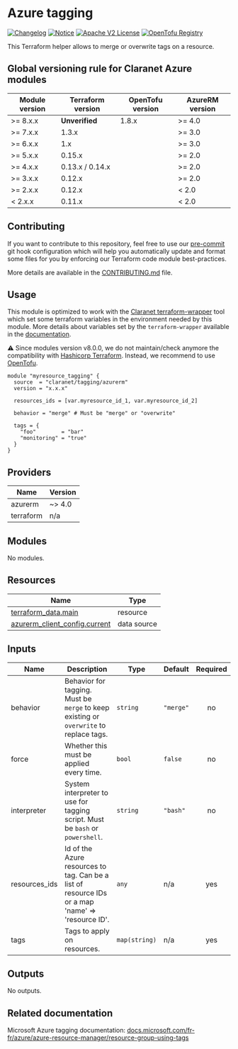 # Azure tagging
[![Changelog](https://img.shields.io/badge/changelog-release-green.svg)](CHANGELOG.md) [![Notice](https://img.shields.io/badge/notice-copyright-blue.svg)](NOTICE) [![Apache V2 License](https://img.shields.io/badge/license-Apache%20V2-orange.svg)](LICENSE) [![OpenTofu Registry](https://img.shields.io/badge/opentofu-registry-yellow.svg)](https://search.opentofu.org/module/claranet/tagging/azurerm/)

This Terraform helper allows to merge or overwrite tags on a resource.

<!-- BEGIN_TF_DOCS -->
## Global versioning rule for Claranet Azure modules

| Module version | Terraform version | OpenTofu version | AzureRM version |
| -------------- | ----------------- | ---------------- | --------------- |
| >= 8.x.x       | **Unverified**    | 1.8.x            | >= 4.0          |
| >= 7.x.x       | 1.3.x             |                  | >= 3.0          |
| >= 6.x.x       | 1.x               |                  | >= 3.0          |
| >= 5.x.x       | 0.15.x            |                  | >= 2.0          |
| >= 4.x.x       | 0.13.x / 0.14.x   |                  | >= 2.0          |
| >= 3.x.x       | 0.12.x            |                  | >= 2.0          |
| >= 2.x.x       | 0.12.x            |                  | < 2.0           |
| <  2.x.x       | 0.11.x            |                  | < 2.0           |

## Contributing

If you want to contribute to this repository, feel free to use our [pre-commit](https://pre-commit.com/) git hook configuration
which will help you automatically update and format some files for you by enforcing our Terraform code module best-practices.

More details are available in the [CONTRIBUTING.md](./CONTRIBUTING.md#pull-request-process) file.

## Usage

This module is optimized to work with the [Claranet terraform-wrapper](https://github.com/claranet/terraform-wrapper) tool
which set some terraform variables in the environment needed by this module.
More details about variables set by the `terraform-wrapper` available in the [documentation](https://github.com/claranet/terraform-wrapper#environment).

⚠️ Since modules version v8.0.0, we do not maintain/check anymore the compatibility with
[Hashicorp Terraform](https://github.com/hashicorp/terraform/). Instead, we recommend to use [OpenTofu](https://github.com/opentofu/opentofu/).

```hcl
module "myresource_tagging" {
  source  = "claranet/tagging/azurerm"
  version = "x.x.x"

  resources_ids = [var.myresource_id_1, var.myresource_id_2]

  behavior = "merge" # Must be "merge" or "overwrite"

  tags = {
    "foo"        = "bar"
    "monitoring" = "true"
  }
}
```

## Providers

| Name | Version |
|------|---------|
| azurerm | ~> 4.0 |
| terraform | n/a |

## Modules

No modules.

## Resources

| Name | Type |
|------|------|
| [terraform_data.main](https://registry.terraform.io/providers/hashicorp/terraform/latest/docs/resources/data) | resource |
| [azurerm_client_config.current](https://registry.terraform.io/providers/hashicorp/azurerm/latest/docs/data-sources/client_config) | data source |

## Inputs

| Name | Description | Type | Default | Required |
|------|-------------|------|---------|:--------:|
| behavior | Behavior for tagging. Must be `merge` to keep existing or `overwrite` to replace tags. | `string` | `"merge"` | no |
| force | Whether this must be applied every time. | `bool` | `false` | no |
| interpreter | System interpreter to use for tagging script. Must be `bash` or `powershell`. | `string` | `"bash"` | no |
| resources\_ids | Id of the Azure resources to tag. Can be a list of resource IDs or a map 'name' => 'resource ID'. | `any` | n/a | yes |
| tags | Tags to apply on resources. | `map(string)` | n/a | yes |

## Outputs

No outputs.
<!-- END_TF_DOCS -->
## Related documentation

Microsoft Azure tagging documentation: [docs.microsoft.com/fr-fr/azure/azure-resource-manager/resource-group-using-tags](https://docs.microsoft.com/fr-fr/azure/azure-resource-manager/resource-group-using-tags)
